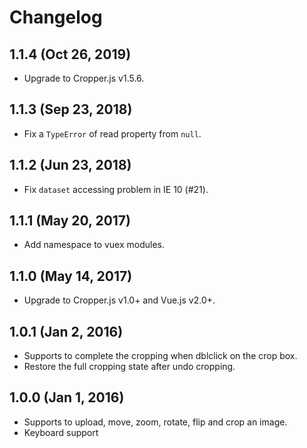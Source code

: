 # Changelog

## 1.1.4 (Oct 26, 2019)

- Upgrade to Cropper.js v1.5.6.

## 1.1.3 (Sep 23, 2018)

- Fix a `TypeError` of read property from `null`.

## 1.1.2 (Jun 23, 2018)

- Fix `dataset` accessing problem in IE 10 (#21).

## 1.1.1 (May 20, 2017)

- Add namespace to vuex modules.

## 1.1.0 (May 14, 2017)

- Upgrade to Cropper.js v1.0+ and Vue.js v2.0+.

## 1.0.1 (Jan 2, 2016)

- Supports to complete the cropping when dblclick on the crop box.
- Restore the full cropping state after undo cropping.

## 1.0.0 (Jan 1, 2016)

- Supports to upload, move, zoom, rotate, flip and crop an image.
- Keyboard support
